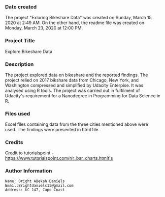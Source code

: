 ### Date created
 The project "Exloring Bikeshare Data" was created on Sunday, March 15, 2020 at 2:49 AM.
 On the other hand, the readme file was created on Monday, March 23, 2020 at 12:00 PM.

### Project Title
Explore Bikeshare Data

### Description
 The project explored data on bikeshare and the reported findings.
 The project relied on 2017 bikshare data from Chicago, New York, and Washington compressed and simplified by Udacity Enterpise.
 It was analysed using R tools.
 The project was carried out in fulfilment of Udacity's requirement for a Nanodegree in Programming for Data Science in R.

### Files used
Excel files containing data from the three cities mentioned above were used. The findings were presented in html file.

### Credits
Credit to tutorialspoint -  https://www.tutorialspoint.com/r/r_bar_charts.htmIt's 

### Author Information
	
	Name: Bright ABekah Daniels
	Email:Brightdaniels13@gmail.com
	Address: UC 147, Cape Coast

